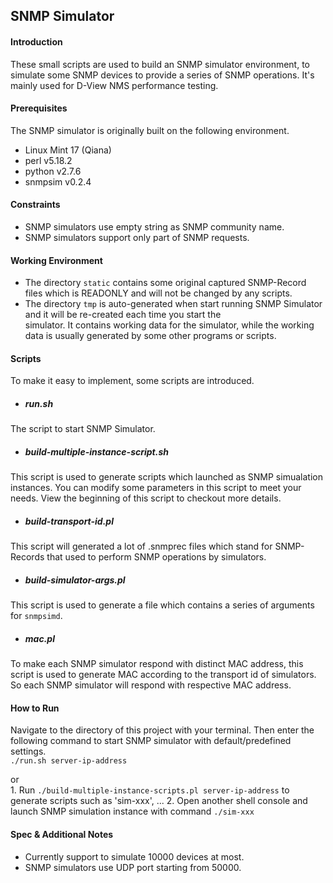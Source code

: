 ## SNMP Simulator

#### Introduction
These small scripts are used to build an SNMP simulator environment, to simulate
some SNMP devices to provide a series of SNMP operations. It's mainly used for
D-View NMS performance testing.

#### Prerequisites
The SNMP simulator is originally built on the following environment.  
* Linux Mint 17 (Qiana)
* perl v5.18.2
* python v2.7.6
* snmpsim v0.2.4

#### Constraints
* SNMP simulators use empty string as SNMP community name.
* SNMP simulators support only part of SNMP requests.

#### Working Environment
* The directory `static` contains some original captured SNMP-Record  files which is READONLY and will not be changed by any scripts.
* The directory `tmp` is auto-generated when start running SNMP
Simulator and it will be re-created each time you start the  
simulator. It contains working data for the simulator, while the
working data is usually generated by some other programs or scripts.

#### Scripts
To make it easy to implement, some scripts are introduced.

* ##### run.sh   
The script to start SNMP Simulator.

* ##### build-multiple-instance-script.sh
This script is used to generate scripts which launched as SNMP simualation instances. 
You can modify some parameters in this script to meet your needs. 
View the beginning of this script to checkout more details.

* ##### build-transport-id.pl  
This script will generated a lot of .snmprec files which stand for
SNMP-Records that used to perform SNMP operations by simulators.

* ##### build-simulator-args.pl  
This script is used to generate a file which contains a series of
arguments for `snmpsimd`.

* ##### mac.pl  
To make each SNMP simulator respond with distinct MAC address, this
script is used to generate MAC according to the transport id of
simulators. So each SNMP simulator will respond with respective MAC
address.

#### How to Run
Navigate to the directory of this project with your terminal. Then
enter the following command to start SNMP simulator with default/predefined settings.   
    `./run.sh server-ip-address`

or  
    1. Run `./build-multiple-instance-scripts.pl server-ip-address` to generate scripts such as 'sim-xxx', ...
    2. Open another shell console and launch SNMP simulation instance with command `./sim-xxx`  


#### Spec & Additional Notes
* Currently support to simulate 10000 devices at most.  
* SNMP simulators use UDP port starting from 50000.  
